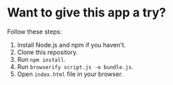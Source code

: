 # Want to give this app a try?
Follow these steps:
1. Install Node.js and npm if you haven't.
2. Clone this repository.
3. Run `npm install`.
4. Run `browserify script.js -o bundle.js`.
5. Open `index.html` file in your browser.
